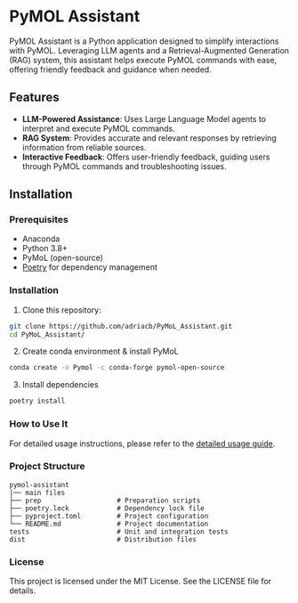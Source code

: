 # PyMOL Assistant

PyMOL Assistant is a Python application designed to simplify interactions with PyMOL. Leveraging LLM agents and a Retrieval-Augmented Generation (RAG) system, this assistant helps execute PyMOL commands with ease, offering friendly feedback and guidance when needed.

## Features
- **LLM-Powered Assistance**: Uses Large Language Model agents to interpret and execute PyMOL commands.
- **RAG System**: Provides accurate and relevant responses by retrieving information from reliable sources.
- **Interactive Feedback**: Offers user-friendly feedback, guiding users through PyMOL commands and troubleshooting issues.

## Installation

### Prerequisites
- Anaconda
- Python 3.8+
- PyMoL (open-source)
- [Poetry](https://python-poetry.org/) for dependency management

### Installation
1. Clone this repository:
```bash
git clone https://github.com/adriacb/PyMoL_Assistant.git
cd PyMoL_Assistant/
```
2. Create conda environment & install PyMoL
```bash
conda create -n Pymol -c conda-forge pymol-open-source
```

3. Install dependencies
```bash
poetry install
``` 

### How to Use It
For detailed usage instructions, please refer to the [detailed usage guide](pymol-assistant/README.md).


### Project Structure
```
pymol-assistant
|── main files
├── prep                   # Preparation scripts
├── poetry.lock            # Dependency lock file
├── pyproject.toml         # Project configuration
└── README.md              # Project documentation
tests                      # Unit and integration tests
dist                       # Distribution files
``` 

### License
This project is licensed under the MIT License. See the LICENSE file for details.
